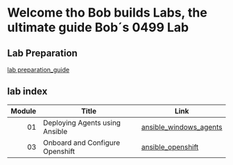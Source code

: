 # Welcome tho Bob builds Labs, the ultimate guide Bob´s 0499 Lab


## Lab Preparation
[lab preparation_guide](./00_prepare.md)


## lab index
Module | Title | Link
------:|---------------------|---
01 | Deploying Agents using Ansible | [ansible_windows_agents](./01_ansible_windows_agents.md)  
03 | Onboard and Configure Openshift | [ansible_openshift](./03_ansible_openshift.md)  
